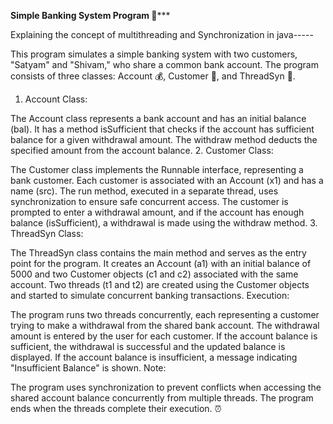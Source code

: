 ****************Simple Banking System Program 🏦*******************


Explaining the concept of multithreading and Synchronization in java-----

This program simulates a simple banking system with two customers, "Satyam" and "Shivam," who share a common bank account. The program consists of three classes: Account 💰, Customer 👤, and ThreadSyn 🔄.

1. Account Class:

The Account class represents a bank account and has an initial balance (bal).
It has a method isSufficient that checks if the account has sufficient balance for a given withdrawal amount.
The withdraw method deducts the specified amount from the account balance.
2. Customer Class:

The Customer class implements the Runnable interface, representing a bank customer.
Each customer is associated with an Account (x1) and has a name (src).
The run method, executed in a separate thread, uses synchronization to ensure safe concurrent access.
The customer is prompted to enter a withdrawal amount, and if the account has enough balance (isSufficient), a withdrawal is made using the withdraw method.
3. ThreadSyn Class:

The ThreadSyn class contains the main method and serves as the entry point for the program.
It creates an Account (a1) with an initial balance of 5000 and two Customer objects (c1 and c2) associated with the same account.
Two threads (t1 and t2) are created using the Customer objects and started to simulate concurrent banking transactions.
Execution:

The program runs two threads concurrently, each representing a customer trying to make a withdrawal from the shared bank account.
The withdrawal amount is entered by the user for each customer.
If the account balance is sufficient, the withdrawal is successful and the updated balance is displayed.
If the account balance is insufficient, a message indicating "Insufficient Balance" is shown.
Note:

The program uses synchronization to prevent conflicts when accessing the shared account balance concurrently from multiple threads.
The program ends when the threads complete their execution. ⏰
